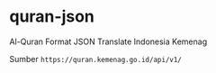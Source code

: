 # quran-json
Al-Quran Format JSON Translate Indonesia Kemenag

Sumber
`https://quran.kemenag.go.id/api/v1/`
